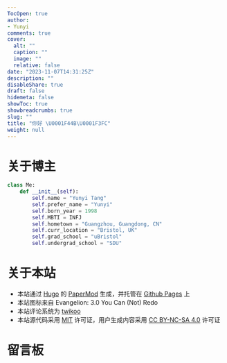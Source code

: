 ```yaml
---
TocOpen: true
author:
- Yunyi
comments: true
cover:
  alt: ""
  caption: ""
  image: ""
  relative: false
date: "2023-11-07T14:31:25Z"
description: ""
disableShare: true
draft: false
hidemeta: false
showToc: true
showbreadcrumbs: true
slug: ""
title: "你好 \U0001F44B\U0001F3FC"
weight: null
---
```


# 关于博主
```python
class Me:
    def __init__(self):
        self.name = "Yunyi Tang"
        self.prefer_name = "Yunyi"
        self.born_year = 1998
        self.MBTI = INFJ
        self.hometown = "Guangzhou, Guangdong, CN"
        self.curr_location = "Bristol, UK"
        self.grad_school = "uBristol"
        self.undergrad_school = "SDU"
```

# 关于本站

- 本站通过 [Hugo](https://gohugo.io/) 的 [PaperMod](https://github.com/adityatelange/hugo-PaperMod/) 生成，并托管在 [Github Pages](https://pages.cloudflare.com/) 上
- 本站图标来自 Evangelion: 3.0 You Can (Not) Redo
- 本站评论系统为 [twikoo](https://twikoo.js.org/intro.html)
- 本站源代码采用 [MIT](https://github.com/yunyit/yunyit.github.io/blob/main/LICENSE.md) 许可证，用户生成内容采用 [CC BY-NC-SA 4.0](https://creativecommons.org/licenses/by-nc-sa/4.0/?ref=chooser-v1) 许可证

# 留言板